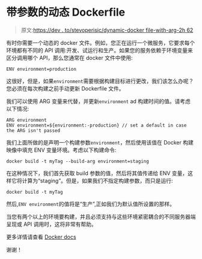 # 带参数的动态 Dockerfile

> 原文:[https://dev . to/stevoperisic/dynamic-docker file-with-arg-2h 62](https://dev.to/stevoperisic/dynamic-dockerfile-with-arg-2h62)

有时你需要一个动态的 docker 文件。例如，您正在运行一个微服务，它要求每个环境都有不同的 API 调用:开发、试运行和生产。如果您的服务依赖于环境变量来区分调用哪个 API，那么您通常在 docker 文件中使用:

```
ENV environment=production 
```

这很好，但是，如果`environment`需要根据构建目标进行更改，我们该怎么办呢？您必须在每次构建之前手动更新 Dockerfile 文件。

我们可以使用 ARG 变量来代替，并更新`environment` ad 构建时间的值。请考虑以下情况:

```
ARG environment
ENV environment=${environment:-production} // set a default in case the ARG isn't passed 
```

我们上面所做的是声明一个构建参数`environment`，然后使用该值在 Docker 构建映像中填充 ENV 变量环境。考虑以下构建命令:

```
docker build -t myTag --build-arg environment=staging 
```

在这种情况下，我们首先获取 build 参数的值，然后将其值传递给 ENV 变量，这样它将计算为“staging”。但是，如果我们不指定构建参数，而只是运行:

```
docker build -t myTag 
```

然后,`ENV environment`的值将是“生产”,正如我们为默认值所设置的那样。

当您有两个以上的环境要构建，并且必须支持与这些环境紧密耦合的不同服务器端呈现或 API 调用时，这将非常有帮助。

更多详情请查看 [Docker docs](https://docs.docker.com/engine/reference/builder/#using-arg-variables)

谢谢！